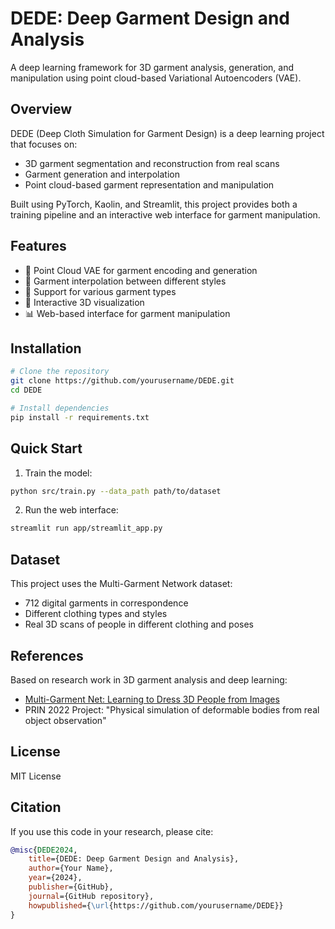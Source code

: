 # DEDE: Deep Garment Design and Analysis

A deep learning framework for 3D garment analysis, generation, and manipulation using point cloud-based Variational Autoencoders (VAE).

## Overview

DEDE (Deep Cloth Simulation for Garment Design) is a deep learning project that focuses on:
- 3D garment segmentation and reconstruction from real scans
- Garment generation and interpolation
- Point cloud-based garment representation and manipulation

Built using PyTorch, Kaolin, and Streamlit, this project provides both a training pipeline and an interactive web interface for garment manipulation.

## Features

- 🧠 Point Cloud VAE for garment encoding and generation
- 🔄 Garment interpolation between different styles
- 👕 Support for various garment types
- 🎨 Interactive 3D visualization
- 📊 Web-based interface for garment manipulation

## Installation

```bash
# Clone the repository
git clone https://github.com/yourusername/DEDE.git
cd DEDE

# Install dependencies
pip install -r requirements.txt
```

## Quick Start

1. Train the model:
```bash
python src/train.py --data_path path/to/dataset
```

2. Run the web interface:
```bash
streamlit run app/streamlit_app.py
```

## Dataset

This project uses the Multi-Garment Network dataset:
- 712 digital garments in correspondence
- Different clothing types and styles
- Real 3D scans of people in different clothing and poses

## References

Based on research work in 3D garment analysis and deep learning:
- [Multi-Garment Net: Learning to Dress 3D People from Images](https://arxiv.org/abs/1908.06903)
- PRIN 2022 Project: "Physical simulation of deformable bodies from real object observation"

## License

MIT License

## Citation

If you use this code in your research, please cite:
```bibtex
@misc{DEDE2024,
    title={DEDE: Deep Garment Design and Analysis},
    author={Your Name},
    year={2024},
    publisher={GitHub},
    journal={GitHub repository},
    howpublished={\url{https://github.com/yourusername/DEDE}}
}
```
